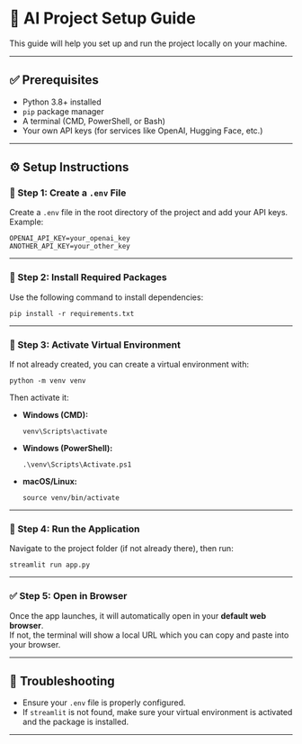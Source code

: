# 🧠 AI Project Setup Guide

This guide will help you set up and run the project locally on your machine.

---

## ✅ Prerequisites

- Python 3.8+ installed  
- `pip` package manager  
- A terminal (CMD, PowerShell, or Bash)  
- Your own API keys (for services like OpenAI, Hugging Face, etc.)

---

## ⚙️ Setup Instructions

### 🔹 Step 1: Create a `.env` File

Create a `.env` file in the root directory of the project and add your API keys. Example:

```
OPENAI_API_KEY=your_openai_key  
ANOTHER_API_KEY=your_other_key  
```

---

### 🔹 Step 2: Install Required Packages

Use the following command to install dependencies:

```
pip install -r requirements.txt
```

---

### 🔹 Step 3: Activate Virtual Environment

If not already created, you can create a virtual environment with:

```
python -m venv venv
```

Then activate it:

- **Windows (CMD):**
  ```
  venv\Scripts\activate
  ```

- **Windows (PowerShell):**
  ```
  .\venv\Scripts\Activate.ps1
  ```

- **macOS/Linux:**
  ```
  source venv/bin/activate
  ```

---

### 🔹 Step 4: Run the Application

Navigate to the project folder (if not already there), then run:

```
streamlit run app.py
```

---

### ✅ Step 5: Open in Browser

Once the app launches, it will automatically open in your **default web browser**.  
If not, the terminal will show a local URL which you can copy and paste into your browser.

---

## 🛑 Troubleshooting

- Ensure your `.env` file is properly configured.  
- If `streamlit` is not found, make sure your virtual environment is activated and the package is installed.

---


